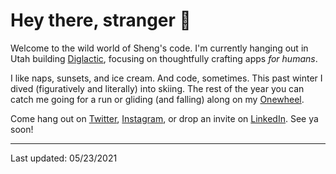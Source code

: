 # Hey there, stranger 🌊

Welcome to the wild world of Sheng's code. I'm currently hanging out in Utah building [Diglactic](http://github.com/diglactic), focusing on thoughtfully crafting apps _for humans_.

I like naps, sunsets, and ice cream. And code, sometimes. This past winter I dived (figuratively and literally) into skiing. The rest of the year you can catch me going for a run or gliding (and falling) along on my [Onewheel](https://onewheel.com/).

Come hang out on [Twitter](https://twitter.com/ShengSlogar), [Instagram](https://www.instagram.com/shengslogar/), or drop an invite on [LinkedIn](https://www.linkedin.com/in/shengslogar/). See ya soon!

---
Last updated: 05/23/2021
